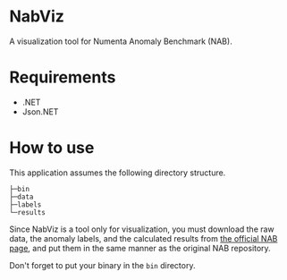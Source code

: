 # NabViz
A visualization tool for Numenta Anomaly Benchmark (NAB).


# Requirements
- .NET
- Json.NET


# How to use
This application assumes the following directory structure.

```
├─bin
├─data
├─labels
└─results
```

Since NabViz is a tool only for visualization, you must download the raw data, the anomaly labels, and the calculated results from [the official NAB page](https://github.com/numenta/NAB), and put them in the same manner as the original NAB repository.

Don't forget to put your binary in the `bin` directory.



